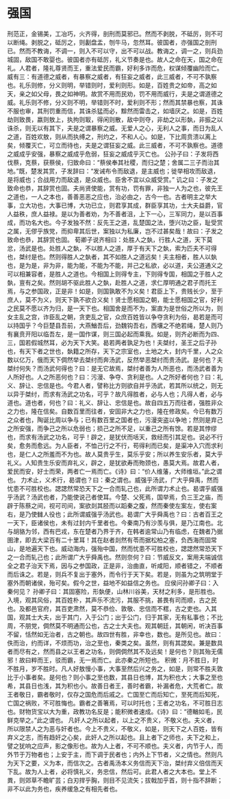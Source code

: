 # 强国
刑范正，金锡美，工冶巧，火齐得，剖刑而莫邪已。然而不剥脱，不砥厉，则不可以断绳。剥脱之，砥厉之，则劙盘盂，刎牛马，忽然耳。彼国者，亦强国之剖刑已。然而不教诲，不调一，则入不可以守，出不可以战。教诲之，调一之，则兵劲城固，敌国不敢婴也。彼国者亦有砥厉，礼义节奏是也。故人之命在天，国之命在礼。人君者，隆礼尊贤而王，重法爱民而霸，好利多诈而危，权谋倾覆幽险而亡。
威有三：有道德之威者，有暴察之威者，有狂妄之威者，此三威者，不可不孰察也。礼乐则修，分义则明，举错则时，爱利则形。如是，百姓贵之如帝，高之如天，亲之如父母，畏之如神明。故赏不用而民劝，罚不用而威行，夫是之谓道德之威。礼乐则不修，分义则不明，举错则不时，爱利则不形；然而其禁暴也察，其诛不服也审，其刑罚重而信，其诛杀猛而必，黭然而雷击之，如墙厌之。如是，百姓劫则致畏，嬴则敖上，执拘则冣，得闲则散，敌中则夺，非劫之以形埶，非振之以诛杀，则无以有其下，夫是之谓暴察之威。无爱人之心，无利人之事，而日为乱人之道，百姓欢敖，则从而执缚之，刑灼之，不和人心。如是，下比周贲溃以离上矣，倾覆灭亡，可立而待也，夫是之谓狂妄之威。此三威者，不可不孰察也。道德之威成乎安强，暴察之威成乎危弱，狂妄之威成乎灭亡也。
公孙子曰：子发将西伐蔡，克蔡，获蔡侯，归致命曰：“蔡侯奉其社稷，而归之楚；舍属二三子而治其地。”既，楚发其赏，子发辞曰：“发诫布令而敌退，是主威也；徙举相攻而敌退，是将威也；合战用力而敌退，是众威也。臣舍不宜以众威受赏。”
讥之曰：子发之致命也恭，其辞赏也固。夫尚贤使能，赏有功，罚有罪，非独一人为之也，彼先王之道也，一人之本也，善善恶恶之应也，治必由之，古今一也。古者明主之举大事，立大功也，大事已博，大功已立，则君享其成，群臣享其功，士大夫益爵，官人益秩，庶人益禄。是以为善者劝，为不善者沮，上下一心，三军同力，是以百事成，而功名大也。今子发独不然：反先王之道，乱楚国之法，堕兴功之臣，耻受赏之属，无僇乎族党，而抑卑其后世，案独以为私廉，岂不过甚矣哉！故曰：子发之致命也恭，其辞赏也固。
荀卿子说齐相曰：处胜人之埶，行胜人之道，天下莫忿，汤武是也。处胜人之埶，不以胜人之道，厚于有天下之埶，索为匹夫不可得也，桀纣是也。然则得胜人之埶者，其不如胜人之道远矣！夫主相者，胜人以埶也，是为是，非为非，能为能，不能为不能，并己之私欲，必以道，夫公道通义之可以相兼容者，是胜人之道也。今相国上则得专主，下则得专国，相国之于胜人之埶，亶有之矣。然则胡不驱此胜人之埶，赴胜人之道，求仁厚明通之君子而托王焉，与之参国政，正是非！如是，则国孰敢不为义矣！君臣上下，贵贱长少，至于庶人，莫不为义，则天下孰不欲合义矣！贤士愿相国之朝，能士愿相国之官，好利之民莫不愿以齐为归，是一天下也。相国舍是而不为，案直为是世俗之所以为，则女主乱之宫，诈臣乱之朝，贪吏乱之官，众庶百姓皆以争夺贪利为俗，曷若是而可以持国乎？今巨楚县吾前，大燕鰌吾后，劲魏钩吾右，西壤之不绝若绳，楚人则乃有襄贲开阳以临吾左，是一国作谋，则三国必起而乘我。如是，则齐必断而为四、三，国若假城然耳，必为天下大笑。曷若两者孰足为也！夫桀纣，圣王之后子孙也，有天下者之世也，埶籍之所存，天下之宗室也，土地之大，封内千里，人之众数以亿万，俄而天下倜然举去桀纣而奔汤武，反然举恶桀纣而贵汤武。是何也？夫桀纣何失？而汤武何得也？曰：是无它故焉，桀纣者善为人所恶也，而汤武者善为人所好也。人之所恶何也？曰：污漫、争夺、贪利是也。人之所好者何也？曰：礼义、辞让、忠信是也。今君人者，譬称比方则欲自并乎汤武，若其所以统之，则无以异于桀纣，而求有汤武之功名，可乎？故凡得胜者，必与人也；凡得人者，必与道也。道也者，何也？曰：礼义、辞让、忠信是也。故自四五万而往者，强胜非众之力也，隆在信矣。自数百里而往者，安固非大之力也，隆在修政矣。今已有数万之众者也，陶诞比周以争与；已有数百里之国者也，污漫突盗以争地；然则是弃己之所安强，而争己之所以危弱也；损己之所不足，以重己之所有馀。若是其悖缪也，而求有汤武之功名，可乎！辟之，是犹伏而咶天，救经而引其足也。说必不行矣，愈务而愈远。为人臣者，不恤己行之不行，苟得利而已矣，是渠冲入穴而求利也，是仁人之所羞而不为也。故人莫贵乎生，莫乐乎安；所以养生安乐者，莫大乎礼义。人知贵生乐安而弃礼义，辟之，是犹欲寿而歾颈也，愚莫大焉。故君人者，爱民而安，好士而荣，两者亡一焉而亡。《诗》曰：“价人维藩，大师维垣。”此之谓也。
力术止，义术行，曷谓也？曰：秦之谓也。威强乎汤武，广大乎舜禹，然而忧患不可胜校也。諰諰然常恐天下之一合而轧己也，此所谓力术止也。曷谓乎威强乎汤武？汤武也者，乃能使说己者使耳。今楚、父死焉，国举焉，负三王之庙，而辟于陈蔡之间，视可司间，案欲剡其胫而以蹈秦之腹，然而秦使左案左，使右案右，是乃使雠人役也；此所谓威强乎汤武也。曷谓广大乎舜禹也？曰：古者百王之一天下，臣诸侯也，未有过封内千里者也。今秦南乃有沙羡与俱，是乃江南也。北与胡貉为邻，西有巴戎，东在楚者乃界于齐，在韩者逾常山乃有临虑，在魏者乃据圉津，即去大梁百有二十里耳！其在赵者剡然有苓而据松柏之塞，负西海而固常山，是地遍天下也。威动海内，强殆中国，然而忧患不可胜校也，諰諰然常恐天下之一合而轧己也；此所谓广大乎舜禹也。然则奈何？曰：节威反文，案用夫端诚信全之君子治天下焉，因与之参国政，正是非，治曲直，听咸阳，顺者错之，不顺者而后诛之。若是，则兵不复出于塞外，而令行于天下矣。若是，则虽为之筑明堂于塞外而朝诸侯，殆可矣。假今之世，益地不如益信之务也。
应侯问孙卿子曰：入秦何见？
孙卿子曰：其固塞险，形埶便，山林川谷美，天材之利多，是形胜也。入境，观其风俗，其百姓朴，其声乐不流污，其服不挑，甚畏有司而顺，古之民也。及都邑官府，其百吏肃然，莫不恭俭、敦敬、忠信而不楛，古之吏也。入其国，观其士大夫，出于其门，入于公门；出于公门，归于其家，无有私事也；不比周，不朋党，倜然莫不明通而公也，古之士大夫也。观其朝廷，其朝闲，听决百事不留，恬然如无治者，古之朝也。故四世有胜，非幸也，数也。是所见也。故曰：佚而治，约而详，不烦而功，治之至也，秦类之矣。虽然，则有其諰矣。兼是数具者而尽有之，然而县之以王者之功名，则倜倜然其不及远矣！是何也？则其殆无儒邪！故曰粹而王，驳而霸，无一焉而亡。此亦秦之所短也。
积微：月不胜日，时不胜月，岁不胜时。凡人好敖慢小事，大事至然后兴之务之，如是，则常不胜夫敦比于小事者矣。是何也？则小事之至也数，其县日也博，其为积也大；大事之至也希，其县日也浅，其为积也小。故善日者王，善时者霸，补漏者危，大荒者亡。故王者敬日，霸者敬时，仅存之国危而后戚之。亡国至亡而后知亡，至死而后知死，亡国之祸败，不可胜悔也。霸者之善箸焉，可以时托也；王者之功名，不可胜日志也。财物货宝以大为重，政教功名反是；能积微者速成。《诗》曰：“德輶如毛，民鲜克举之。”此之谓也。
凡奸人之所以起者，以上之不贵义，不敬义也。夫义者，所以限禁人之为恶与奸者也。今上不贵义，不敬义，如是，则天下之人百姓，皆有弃义之志，而有趋奸之心矣，此奸人之所以起也。且上者下之师也，夫下之和上，譬之犹响之应声，影之像形也。故为人上者，不可不顺也。夫义者，内节于人，而外节于万物者也；上安于主，而下调于民者也；内外上下节者，义之情也。然则凡为天下之要，义为本，而信次之。古者禹汤本义务信而天下治，桀纣弃义倍信而天下乱。故为人上者，必将慎礼义，务忠信，然后可。此君人者之大本也。堂上不粪，则郊草不瞻旷芸；白刃捍乎胸，则目不见流矢；拔戟加乎首，则十指不辞断；非不以此为务也，疾养缓急之有相先者也。

